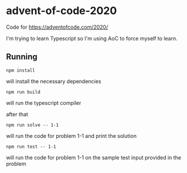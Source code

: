 # advent-of-code-2020
Code for https://adventofcode.com/2020/

I'm trying to learn Typescript so I'm using AoC to force myself to learn.

## Running
```
npm install
```
will install the necessary dependencies

```
npm run build
```
will run the typescript compiler

after that
```
npm run solve -- 1-1
```
will run the code for problem 1-1 and print the solution

```
npm run test -- 1-1
```
will run the code for problem 1-1 on the sample test input provided in the problem